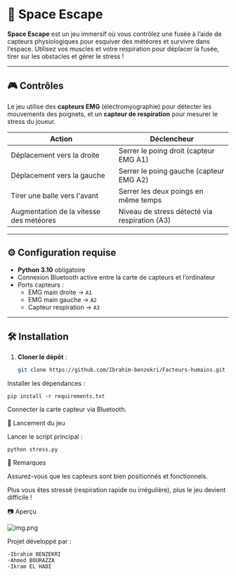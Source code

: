 
# 🚀 Space Escape

**Space Escape** est un jeu immersif où vous contrôlez une fusée à l’aide de capteurs physiologiques pour esquiver des météores et survivre dans l’espace. Utilisez vos muscles et votre respiration pour déplacer la fusée, tirer sur les obstacles et gérer le stress !
 
---

## 🎮 Contrôles

Le jeu utilise des **capteurs EMG** (électromyographie) pour détecter les mouvements des poignets, et un **capteur de respiration** pour mesurer le stress du joueur.

| Action                                 | Déclencheur                                 |
|----------------------------------------|---------------------------------------------|
| Déplacement vers la droite             | Serrer le poing droit (capteur EMG A1)      |
| Déplacement vers la gauche             | Serrer le poing gauche (capteur EMG A2)     |
| Tirer une balle vers l'avant           | Serrer les deux poings en même temps        |
| Augmentation de la vitesse des météores| Niveau de stress détecté via respiration (A3) |
 
---

## ⚙️ Configuration requise

- **Python 3.10** obligatoire
- Connexion Bluetooth active entre la carte de capteurs et l’ordinateur
- Ports capteurs :
    - EMG main droite → `A1`
    - EMG main gauche → `A2`
    - Capteur respiration → `A3`

---

## 🛠️ Installation

1. **Cloner le dépôt** :
   ```bash
   git clone https://github.com/Ibrahim-benzekri/Facteurs-humains.git
Installer les dépendances :

    pip install -r requirements.txt
Connecter la carte capteur via Bluetooth.

🚀 Lancement du jeu
 
Lancer le script principal :

    python stress.py
📌 Remarques

Assurez-vous que les capteurs sont bien positionnés et fonctionnels.

Plus vous êtes stressé (respiration rapide ou irrégulière), plus le jeu devient difficile !



📷 Aperçu

![img.png](img.png)


Projet développé par :

    -Ibrahim BENZEKRI
    -Ahmed BOURAZZA  
    -Ikram EL HADI
